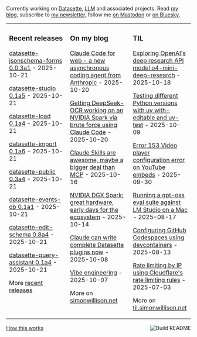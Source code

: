 Currently working on [Datasette](https://datasette.io/), [LLM](https://llm.datasette.io/) and associated projects. Read [my blog](https://simonwillison.net/), subscribe to [my newsletter](https://simonw.substack.com/), follow me <a href="https://fedi.simonwillison.net/@simon">on Mastodon</a> or [on Bluesky](https://bsky.app/profile/simonwillison.net).

<table><tr><td valign="top" width="33%">

### Recent releases
<!-- recent_releases starts -->
[datasette-jsonschema-forms 0.0.3a1](https://github.com/datasette/datasette-jsonschema-forms/releases/tag/0.0.3a1) - 2025-10-21

[datasette-studio 0.1a5](https://github.com/datasette/datasette-studio/releases/tag/0.1a5) - 2025-10-21

[datasette-load 0.1a4](https://github.com/datasette/datasette-load/releases/tag/0.1a4) - 2025-10-21

[datasette-import 0.1a6](https://github.com/datasette/datasette-import/releases/tag/0.1a6) - 2025-10-21

[datasette-public 0.3a4](https://github.com/datasette/datasette-public/releases/tag/0.3a4) - 2025-10-21

[datasette-events-db 0.1a1](https://github.com/datasette/datasette-events-db/releases/tag/0.1a1) - 2025-10-21

[datasette-edit-schema 0.8a4](https://github.com/simonw/datasette-edit-schema/releases/tag/0.8a4) - 2025-10-21

[datasette-query-assistant 0.1a4](https://github.com/datasette/datasette-query-assistant/releases/tag/0.1a4) - 2025-10-21
<!-- recent_releases ends -->
More [recent releases](https://github.com/simonw/simonw/blob/main/releases.md)
</td><td valign="top" width="34%">

### On my blog
<!-- blog starts -->
[Claude Code for web - a new asynchronous coding agent from Anthropic](https://simonwillison.net/2025/Oct/20/claude-code-for-web/) - 2025-10-20

[Getting DeepSeek-OCR working on an NVIDIA Spark via brute force using Claude Code](https://simonwillison.net/2025/Oct/20/deepseek-ocr-claude-code/) - 2025-10-20

[Claude Skills are awesome, maybe a bigger deal than MCP](https://simonwillison.net/2025/Oct/16/claude-skills/) - 2025-10-16

[NVIDIA DGX Spark: great hardware, early days for the ecosystem](https://simonwillison.net/2025/Oct/14/nvidia-dgx-spark/) - 2025-10-14

[Claude can write complete Datasette plugins now](https://simonwillison.net/2025/Oct/8/claude-datasette-plugins/) - 2025-10-08

[Vibe engineering](https://simonwillison.net/2025/Oct/7/vibe-engineering/) - 2025-10-07
<!-- blog ends -->
More on [simonwillison.net](https://simonwillison.net/)
</td><td valign="top" width="33%">

### TIL
<!-- tils starts -->
[Exploring OpenAI's deep research API model o4-mini-deep-research](https://til.simonwillison.net/llms/o4-mini-deep-research) - 2025-10-18

[Testing different Python versions with uv with-editable and uv-test](https://til.simonwillison.net/python/uv-tests) - 2025-10-09

[Error 153 Video player configuration error on YouTube embeds](https://til.simonwillison.net/youtube/fixing-153-embed) - 2025-09-30

[Running a gpt-oss eval suite against LM Studio on a Mac](https://til.simonwillison.net/llms/gpt-oss-evals) - 2025-08-17

[Configuring GitHub Codespaces using devcontainers](https://til.simonwillison.net/github/codespaces-devcontainers) - 2025-08-13

[Rate limiting by IP using Cloudflare's rate limiting rules](https://til.simonwillison.net/cloudflare/rate-limiting) - 2025-07-03
<!-- tils ends -->
More on [til.simonwillison.net](https://til.simonwillison.net/)
</td></tr></table>

<a href="https://github.com/simonw/simonw/actions"><img src="https://github.com/simonw/simonw/workflows/Build%20README/badge.svg" align="right" alt="Build README"></a> <a href="https://simonwillison.net/2020/Jul/10/self-updating-profile-readme/">How this works</a>
